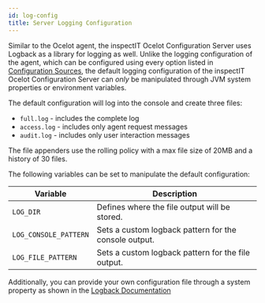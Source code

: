 ```yaml
---
id: log-config
title: Server Logging Configuration
---
```


Similar to the Ocelot agent, the inspectIT Ocelot Configuration Server uses Logback as a library for logging as well.
Unlike the logging configuration of the agent, which can be configured using every option listed in
[Configuration Sources](configuration/configuration-sources.md),
the default logging configuration of the inspectIT Ocelot Configuration Server can *only* be manipulated through JVM system properties or environment variables.

The default configuration will log into the console and create three files:

* `full.log` - includes the complete log
* `access.log` - includes only agent request messages
* `audit.log` - includes only user interaction messages

The file appenders use the rolling policy with a max file size of 20MB and a history of 30 files.

The following variables can be set to manipulate the default configuration:

|Variable | Description|
|---|---|
|`LOG_DIR`|Defines where the file output will be stored.|
|`LOG_CONSOLE_PATTERN`|Sets a custom logback pattern for the console output.|
|`LOG_FILE_PATTERN`|Sets a custom logback pattern for the file output.|

Additionally, you can provide your own configuration file through a system property as shown in the [Logback Documentation](http://logback.qos.ch/manual/configuration.html#configFileProperty)

